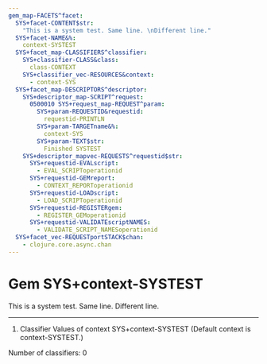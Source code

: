 ```yaml
---
gem_map-FACETS^facet:
  SYS+facet-CONTENT$str:
    "This is a system test. Same line. \nDifferent line."
  SYS+facet-NAME&%:
    context-SYSTEST
  SYS+facet_map-CLASSIFIERS^classifier:
    SYS+classifier-CLASS&class:
      class-CONTEXT
    SYS+classifier_vec-RESOURCES&context:
      - context-SYS
  SYS+facet_map-DESCRIPTORS^descriptor:
    SYS+descriptor_map-SCRIPT^request:
      0500010 SYS+request_map-REQUEST^param:
        SYS+param-REQUESTID&requestid:
          requestid-PRINTLN
        SYS+param-TARGETname&%:
          context-SYS
        SYS+param-TEXT$str:
          Finished SYSTEST
    SYS+descriptor_mapvec-REQUESTS^requestid$str:
      SYS+requestid-EVALscript:
        - EVAL_SCRIPToperationid
      SYS+requestid-GEMreport:
        - CONTEXT_REPORToperationid
      SYS+requestid-LOADscript:
        - LOAD_SCRIPToperationid
      SYS+requestid-REGISTERgem:
        - REGISTER_GEMoperationid
      SYS+requestid-VALIDATEscriptNAMES:
        - VALIDATE_SCRIPT_NAMESoperationid
  SYS+facet_vec-REQUESTportSTACK$chan:
    - clojure.core.async.chan
---
```

# Gem SYS+context-SYSTEST

This is a system test. Same line. 
Different line.

---
1. Classifier Values of context SYS+context-SYSTEST
(Default context is context-SYSTEST.)


Number of classifiers: 0


